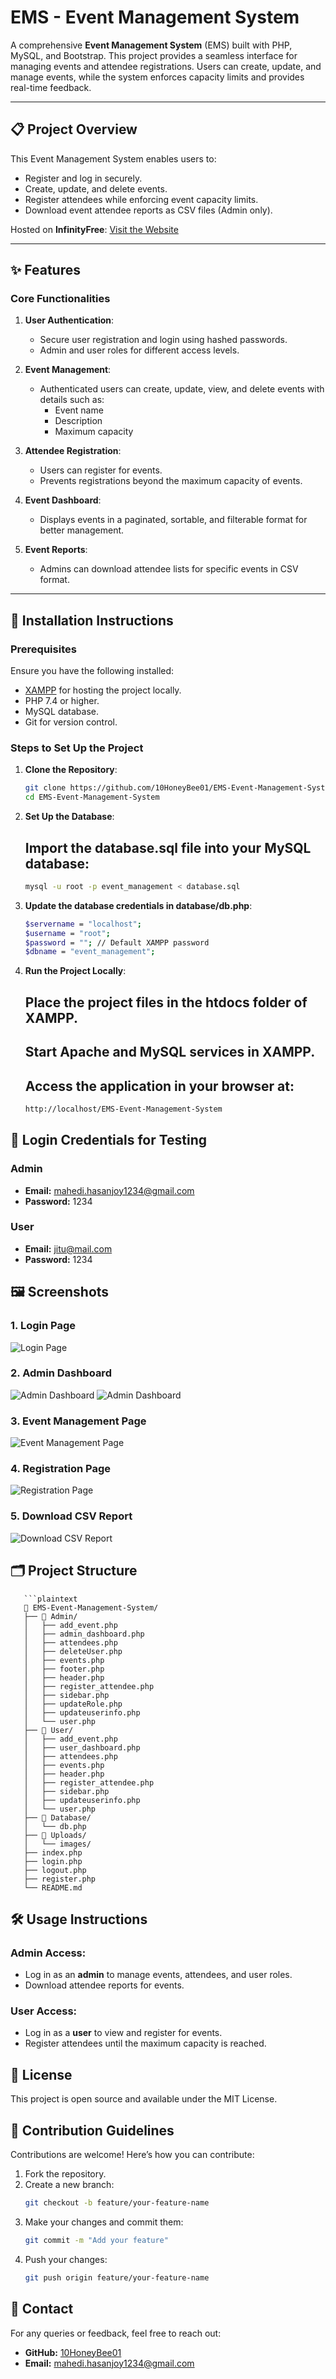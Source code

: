# EMS - Event Management System

A comprehensive **Event Management System** (EMS) built with PHP, MySQL, and Bootstrap. This project provides a seamless interface for managing events and attendee registrations. Users can create, update, and manage events, while the system enforces capacity limits and provides real-time feedback.

---

## 📋 Project Overview

This Event Management System enables users to:
- Register and log in securely.
- Create, update, and delete events.
- Register attendees while enforcing event capacity limits.
- Download event attendee reports as CSV files (Admin only).

Hosted on **InfinityFree**: [Visit the Website](http://eventos.infinityfreeapp.com/)

---

## ✨ Features

### Core Functionalities
1. **User Authentication**:
   - Secure user registration and login using hashed passwords.
   - Admin and user roles for different access levels.

2. **Event Management**:
   - Authenticated users can create, update, view, and delete events with details such as:
     - Event name
     - Description
     - Maximum capacity

3. **Attendee Registration**:
   - Users can register for events.
   - Prevents registrations beyond the maximum capacity of events.

4. **Event Dashboard**:
   - Displays events in a paginated, sortable, and filterable format for better management.

5. **Event Reports**:
   - Admins can download attendee lists for specific events in CSV format.

---

## 🚀 Installation Instructions

### Prerequisites
Ensure you have the following installed:
- [XAMPP](https://www.apachefriends.org/) for hosting the project locally.
- PHP 7.4 or higher.
- MySQL database.
- Git for version control.

### Steps to Set Up the Project
1. **Clone the Repository**:
   ```bash
   git clone https://github.com/10HoneyBee01/EMS-Event-Management-System.git
   cd EMS-Event-Management-System
2. **Set Up the Database**:
   ## Import the database.sql file into your MySQL database:
   ```bash
   mysql -u root -p event_management < database.sql
3. **Update the database credentials in database/db.php**:
   ```bash
   $servername = "localhost";
   $username = "root";
   $password = ""; // Default XAMPP password
   $dbname = "event_management";
5. **Run the Project Locally**:
   ## Place the project files in the htdocs folder of XAMPP.
   ## Start Apache and MySQL services in XAMPP.
   ## Access the application in your browser at:
   ```bash
   http://localhost/EMS-Event-Management-System

## 🔑 Login Credentials for Testing

### Admin
- **Email:** mahedi.hasanjoy1234@gmail.com  
- **Password:** 1234  

### User
- **Email:** jitu@mail.com  
- **Password:** 1234  

## 🖼️ Screenshots

### 1. Login Page
![Login Page](uploads/images/login.png)

### 2. Admin Dashboard
![Admin Dashboard](uploads/images/admin_dashboard1.png)
![Admin Dashboard](uploads/images/admin_dashboard2.png)

### 3. Event Management Page
![Event Management Page](uploads/images/events.png)

### 4. Registration Page
![Registration Page](uploads/images/register.png)

### 5. Download CSV Report
![Download CSV Report](uploads/images/downloadcsv.png)

## 🗂️ Project Structure

       ```plaintext
       📁 EMS-Event-Management-System/
       ├── 📁 Admin/
       │   ├── add_event.php
       │   ├── admin_dashboard.php
       │   ├── attendees.php
       │   ├── deleteUser.php
       │   ├── events.php
       │   ├── footer.php
       │   ├── header.php
       │   ├── register_attendee.php
       │   ├── sidebar.php
       │   ├── updateRole.php
       │   ├── updateuserinfo.php
       │   └── user.php
       ├── 📁 User/
       │   ├── add_event.php
       │   ├── user_dashboard.php
       │   ├── attendees.php
       │   ├── events.php
       │   ├── header.php
       │   ├── register_attendee.php
       │   ├── sidebar.php
       │   ├── updateuserinfo.php
       │   └── user.php
       ├── 📁 Database/
       │   └── db.php
       ├── 📁 Uploads/
       │   └── images/
       ├── index.php
       ├── login.php
       ├── logout.php
       ├── register.php
       └── README.md


## 🛠️ Usage Instructions

### Admin Access:
- Log in as an **admin** to manage events, attendees, and user roles.
- Download attendee reports for events.

### User Access:
- Log in as a **user** to view and register for events.
- Register attendees until the maximum capacity is reached.

## 📝 License
This project is open source and available under the MIT License.

## 🤝 Contribution Guidelines
Contributions are welcome! Here’s how you can contribute:

1. Fork the repository.
2. Create a new branch:
   ```bash
   git checkout -b feature/your-feature-name
3. Make your changes and commit them:
      ```bash
   git commit -m "Add your feature"
4. Push your changes:
   ```bash
   git push origin feature/your-feature-name

## 📧 Contact
For any queries or feedback, feel free to reach out:

- **GitHub:** [10HoneyBee01](https://github.com/10HoneyBee01)
- **Email:** mahedi.hasanjoy1234@gmail.com

